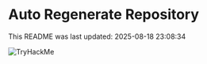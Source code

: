 # Auto Regenerate Repository

This README was last updated: 2025-08-18 23:08:34

 ![TryHackMe](https://tryhackme.com/badge/533634)